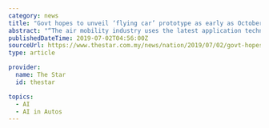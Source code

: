 ```yaml
---
category: news
title: "Govt hopes to unveil ‘flying car’ prototype as early as October"
abstract: "“The air mobility industry uses the latest application technology like drones, big data analytics, Artificial Intelligence (AI), mobility and the Internet of Things (IoT), which are growing swiftly at the international level,” Mohd Redzuan. He said ..."
publishedDateTime: 2019-07-02T04:56:00Z
sourceUrl: https://www.thestar.com.my/news/nation/2019/07/02/govt-hopes-to-unveil-flying-car-prototype-as-early-as-october/
type: article

provider:
  name: The Star
  id: thestar

topics:
  - AI
  - AI in Autos
---
```

